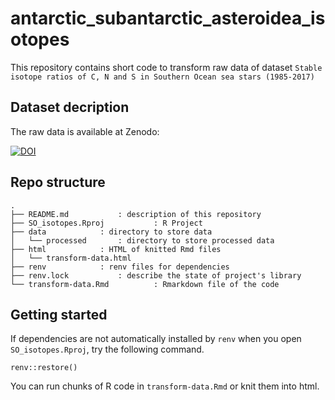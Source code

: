 # antarctic\_subantarctic\_asteroidea\_isotopes


This repository contains short code to transform raw data of dataset `Stable isotope ratios of C, N and S in Southern Ocean sea stars (1985-2017)`


## Dataset decription

The raw data is available at Zenodo:

[![DOI](https://zenodo.org/badge/DOI/10.5281/zenodo.5041318.svg)](https://doi.org/10.5281/zenodo.5041318)

## Repo structure

```
.
├── README.md 			: description of this repository
├── SO_isotopes.Rproj	        : R Project
├── data			: directory to store data
│   └── processed		: directory to store processed data
├── html			: HTML of knitted Rmd files
│   └── transform-data.html	
├── renv 			: renv files for dependencies
├── renv.lock			: describe the state of project's library
└── transform-data.Rmd	        : Rmarkdown file of the code
```

## Getting started

If dependencies are not automatically installed by `renv` when you open `SO_isotopes.Rproj`, try the following command.

```{r}
renv::restore()
```
You can run chunks of R code in `transform-data.Rmd` or knit them into html.
